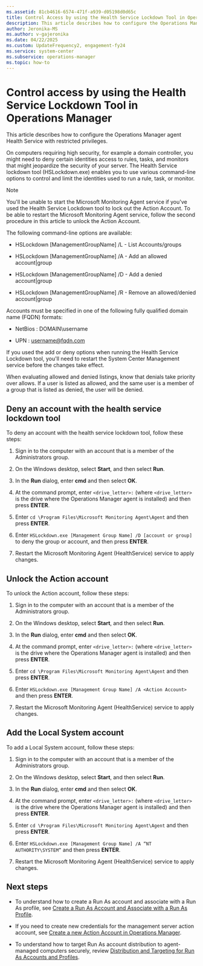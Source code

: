 ```yaml
---
ms.assetid: 81cb4616-6574-471f-a939-d05198d0d65c
title: Control Access by using the Health Service Lockdown Tool in Operations Manager
description: This article describes how to configure the Operations Manager agent Health Service with restricted privileges.
author: Jeronika-MS
ms.author: v-gajeronika
ms.date: 04/22/2025
ms.custom: UpdateFrequency2, engagement-fy24
ms.service: system-center
ms.subservice: operations-manager
ms.topic: how-to
---
```


# Control access by using the Health Service Lockdown Tool in Operations Manager

This article describes how to configure the Operations Manager agent Health Service with restricted privileges.

On computers requiring high security, for example a domain controller, you might need to deny certain identities access to rules, tasks, and monitors that might jeopardize the security of your server. The Health Service lockdown tool (HSLockdown.exe) enables you to use various command-line options to control and limit the identities used to run a rule, task, or monitor.  

> [!NOTE]  
> You'll be unable to start the Microsoft Monitoring Agent service if you've used the Health Service Lockdown tool to lock out the Action Account. To be able to restart the Microsoft Monitoring Agent service, follow the second procedure in this article to unlock the Action Account.  

The following command\-line options are available:  

-   HSLockdown \[ManagementGroupName\] /L - List Accounts\/groups  

-   HSLockdown \[ManagementGroupName\] /A - Add an allowed account|group  

-   HSLockdown \[ManagementGroupName\] /D - Add a denied account|group  

-   HSLockdown \[ManagementGroupName\] /R - Remove an allowed\/denied account|group  

Accounts must be specified in one of the following fully qualified domain name (FQDN) formats:  

- NetBios : DOMAIN\username  

- UPN     : username@fqdn.com  

If you used the add or deny options when running the Health Service Lockdown tool, you'll need to restart the System Center Management service before the changes take effect.  

When evaluating allowed and denied listings, know that denials take priority over allows. If a user is listed as allowed, and the same user is a member of a group that is listed as denied, the user will be denied.  

## Deny an account with the health service lockdown tool

To deny an account with the health service lockdown tool, follow these steps:

1.  Sign in to the computer with an account that is a member of the Administrators group.  

2.  On the Windows desktop, select **Start**, and then select **Run**.  

3.  In the **Run** dialog, enter **cmd** and then select **OK**.  

4.  At the command prompt, enter ```<drive_letter>:``` (where ```<drive_letter>``` is the drive where the Operations Manager agent is installed) and then press **ENTER**.  

5.  Enter `cd \Program Files\Microsoft Monitoring Agent\Agent` and then press **ENTER**.  

6.  Enter `HSLockdown.exe [Management Group Name] /D [account or group]` to deny the group or account, and then press **ENTER**.  

7.  Restart the Microsoft Monitoring Agent (HealthService) service to apply changes.

## Unlock the Action account

To unlock the Action account, follow these steps:

1.  Sign in to the computer with an account that is a member of the Administrators group.  

2.  On the Windows desktop, select **Start**, and then select **Run**.  

3.  In the **Run** dialog, enter **cmd** and then select **OK**.  

4.  At the command prompt, enter ```<drive_letter>:``` (where ```<drive_letter>``` is the drive where the Operations Manager agent is installed) and then press **ENTER**.  

5.  Enter `cd \Program Files\Microsoft Monitoring Agent\Agent` and then press **ENTER**.  

6.  Enter `HSLockdown.exe [Management Group Name] /A <Action Account>` and then press **ENTER**.  

7.  Restart the Microsoft Monitoring Agent (HealthService) service to apply changes.

## Add the Local System account

To add a Local System account, follow these steps:

1.  Sign in to the computer with an account that is a member of the Administrators group.  

2.  On the Windows desktop, select **Start**, and then select **Run**.  

3.  In the **Run** dialog, enter **cmd** and then select **OK**.  

4.  At the command prompt, enter ```<drive_letter>:``` (where ```<drive_letter>``` is the drive where the Operations Manager agent is installed) and then press **ENTER**.  

5.  Enter `cd \Program Files\Microsoft Monitoring Agent\Agent` and then press **ENTER**.  

6.  Enter `HSLockdown.exe [Management Group Name] /A “NT AUTHORITY\SYSTEM”` and then press **ENTER**.

7.  Restart the Microsoft Monitoring Agent (HealthService) service to apply changes.

## Next steps

- To understand how to create a Run As account and associate with a Run As profile, see [Create a Run As Account and Associate with a Run As Profile](manage-security-create-runas-link-profile.md).

- If you need to create new credentials for the management server action account, see [Create a new Action Account in Operations Manager](manage-security-create-runas-actionaccount.md).

- To understand how to target Run As account distribution to agent-managed computers securely, review [Distribution and Targeting for Run As Accounts and Profiles](manage-security-dist-target-runas-profiles.md).  
